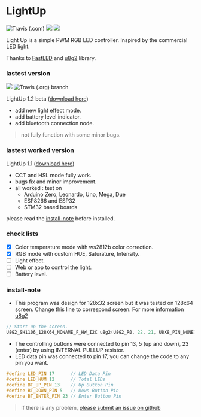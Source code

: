 # LightUp
<img alt="Travis (.com)" src="https://img.shields.io/travis/com/TanPitch/Light-Up?style=for-the-badge"> <img src="https://img.shields.io/badge/Lines%20Of%20Code-308-brightgreen?style=for-the-badge"> <img src="https://img.shields.io/badge/RELEASE-v1.1-brightgreen?style=for-the-badge">

Light Up is a simple PWM RGB LED controller.
Inspired by the commercial LED light.

Thanks to [FastLED](https://github.com/FastLED/FastLED) and [u8g2](https://github.com/olikraus/u8g2) library.

### lastest version
<img src="https://img.shields.io/github/v/release/TanPitch/Light-Up?style=for-the-badge"> <img alt="Travis (.org) branch" src="https://img.shields.io/travis/TanPitch/Light-Up/Beta?style=for-the-badge">

LightUp 1.2 beta ([download here](https://github.com/TanPitch/Light-Up/tree/Beta))
* add new light effect mode.
* add battery level indicator.
* add bluetooth connection node.
> not fully function with some minor bugs.

### lastest worked version
LightUp 1.1 ([download here](https://github.com/TanPitch/Light-Up/releases/tag/1.1))
* CCT and HSL mode fully work.
* bugs fix and minor improvement.
* all worked : test on
  * Arduino Zero, Leonardo, Uno, Mega, Due
  * ESP8266 and ESP32
  * STM32 based boards

please read the [install-note](###install-note) before installed.

### check lists

- [x] Color temperature mode with ws2812b color correction.
- [x] RGB mode with custom HUE, Saturature, Intensity.
- [ ] Light effect.
- [ ] Web or app to control the light.
- [ ] Battery level.

### install-note
- This program was design for 128x32 screen but it was tested on 128x64 screen.
Change this line to correspond screen.
For more information [u8g2](https://github.com/olikraus/u8g2)

```C++
// Start up the screen.
U8G2_SH1106_128X64_NONAME_F_HW_I2C u8g2(U8G2_R0, 22, 21, U8X8_PIN_NONE);
```
- The controlling buttons were connected to pin 13, 5 (up and down), 23 (enter) by using INTERNAL PULLUP resistor.
- LED data pin was connected to pin 17, you can change the code to any pin you want.
```C++
#define LED_PIN 17      // LED Data Pin
#define LED_NUM 12      // Total LEDs
#define BT_UP_PIN 13    // Up Button Pin
#define BT_DOWN_PIN 5   // Down Button Pin
#define BT_ENTER_PIN 23 // Enter Button Pin
```

 > If there is any problem, [please submit an issue on github](https://help.github.com/en/articles/creating-an-issue)

